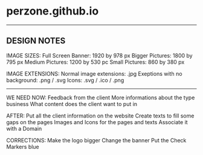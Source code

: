 # perzone.github.io

------------
DESIGN NOTES
------------

IMAGE SIZES:
Full Screen Banner: 1920 by 978 px
Bigger Pictures: 1800 by 795 px
Medium Pictures: 1200 by 530 pc
Small Pictures:  860 by 380 px


IMAGE EXTENSIONS:
Normal image extensions: .jpg
Exeptions with no background: .png / .svg
Icons: .svg / .ico / .png

------------

WE NEED NOW:
Feedback from the client
More informations about the type business
What content does the client want to put in


AFTER:
Put all the client information on the website
Create texts to fill some gaps on the pages
Images and Icons for the pages and texts
Associate it with a Domain



CORRECTIONS:
Make the logo bigger
Change the banner
Put the Check Markers blue
